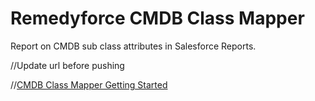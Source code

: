 # Remedyforce CMDB Class Mapper

Report on CMDB sub class attributes in Salesforce Reports.

//Update url before pushing

//[CMDB Class Mapper Getting Started](http://remedyforceservicedesk.com/2013/06/21/extending-remedyforce-queue-managers/)